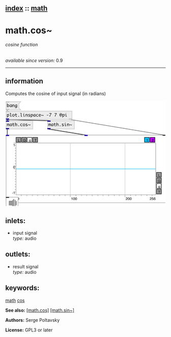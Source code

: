 [index](index.html) :: [math](category_math.html)
---

# math.cos~

###### cosine function

*available since version:* 0.9

---


## information
Computes the cosine of input signal (in radians)


[![example](../examples/img/math.cos~.jpg)](../examples/pd/math.cos~.pd)









## inlets:

* input signal<br>
_type:_ audio



## outlets:

* result signal<br>
_type:_ audio



## keywords:

[math](keywords/math.html)
[cos](keywords/cos.html)



**See also:**
[\[math.cos\]](math.cos.html)
[\[math.sin~\]](math.sin~.html)




**Authors:** Serge Poltavsky




**License:** GPL3 or later





